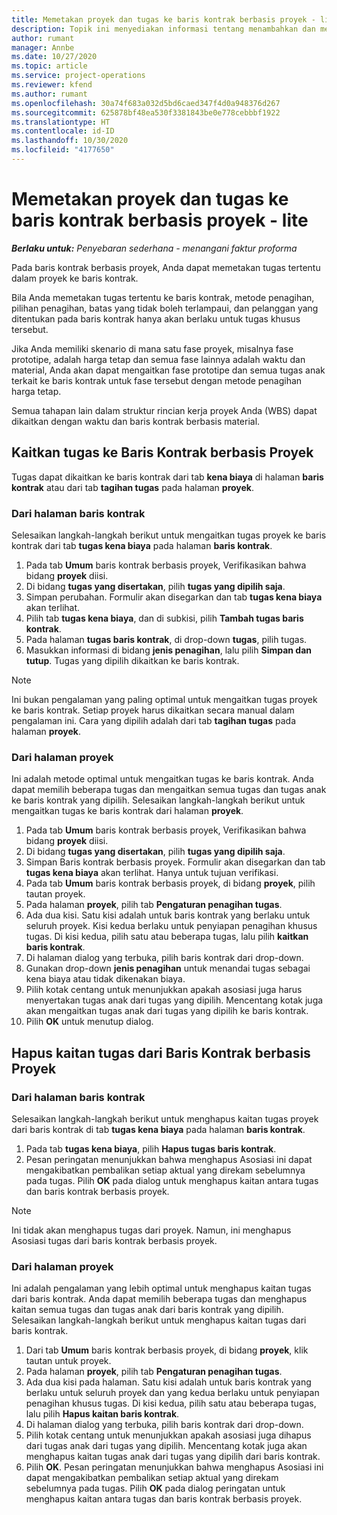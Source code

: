 ```yaml
---
title: Memetakan proyek dan tugas ke baris kontrak berbasis proyek - lite
description: Topik ini menyediakan informasi tentang menambahkan dan menghapus proyek dan tugas ke baris kontrak.
author: rumant
manager: Annbe
ms.date: 10/27/2020
ms.topic: article
ms.service: project-operations
ms.reviewer: kfend
ms.author: rumant
ms.openlocfilehash: 30a74f683a032d5bd6caed347f4d0a948376d267
ms.sourcegitcommit: 625878bf48ea530f3381843be0e778cebbbf1922
ms.translationtype: HT
ms.contentlocale: id-ID
ms.lasthandoff: 10/30/2020
ms.locfileid: "4177650"
---
```

# <a name="map-projects-and-tasks-to-a-project-based-contract-line---lite"></a>Memetakan proyek dan tugas ke baris kontrak berbasis proyek - lite

_**Berlaku untuk:** Penyebaran sederhana - menangani faktur proforma_

Pada baris kontrak berbasis proyek, Anda dapat memetakan tugas tertentu dalam proyek ke baris kontrak.

Bila Anda memetakan tugas tertentu ke baris kontrak, metode penagihan, pilihan penagihan, batas yang tidak boleh terlampaui, dan pelanggan yang ditentukan pada baris kontrak hanya akan berlaku untuk tugas khusus tersebut.

Jika Anda memiliki skenario di mana satu fase proyek, misalnya fase prototipe, adalah harga tetap dan semua fase lainnya adalah waktu dan material, Anda akan dapat mengaitkan fase prototipe dan semua tugas anak terkait ke baris kontrak untuk fase tersebut dengan metode penagihan harga tetap.

Semua tahapan lain dalam struktur rincian kerja proyek Anda (WBS) dapat dikaitkan dengan waktu dan baris kontrak berbasis material.

## <a name="associate-tasks-to-project-based-contract-lines"></a>Kaitkan tugas ke Baris Kontrak berbasis Proyek

Tugas dapat dikaitkan ke baris kontrak dari tab **kena biaya** di halaman **baris kontrak** atau dari tab **tagihan tugas** pada halaman **proyek**.

### <a name="from-the-contract-line-page"></a>Dari halaman baris kontrak

Selesaikan langkah-langkah berikut untuk mengaitkan tugas proyek ke baris kontrak dari tab **tugas kena biaya** pada halaman **baris kontrak**.

1. Pada tab **Umum** baris kontrak berbasis proyek, Verifikasikan bahwa bidang **proyek** diisi.
2. Di bidang **tugas yang disertakan**, pilih **tugas yang dipilih saja**.
3. Simpan perubahan. Formulir akan disegarkan dan tab **tugas kena biaya** akan terlihat.
4. Pilih tab **tugas kena biaya**, dan di subkisi, pilih **Tambah tugas baris kontrak**.
5. Pada halaman **tugas baris kontrak**, di drop-down **tugas**, pilih tugas. 
6. Masukkan informasi di bidang **jenis penagihan**, lalu pilih **Simpan dan tutup**. Tugas yang dipilih dikaitkan ke baris kontrak.

> [!NOTE]
> Ini bukan pengalaman yang paling optimal untuk mengaitkan tugas proyek ke baris kontrak. Setiap proyek harus dikaitkan secara manual dalam pengalaman ini. Cara yang dipilih adalah dari tab **tagihan tugas** pada halaman **proyek**.

### <a name="from-the-project-page"></a>Dari halaman proyek

Ini adalah metode optimal untuk mengaitkan tugas ke baris kontrak. Anda dapat memilih beberapa tugas dan mengaitkan semua tugas dan tugas anak ke baris kontrak yang dipilih. Selesaikan langkah-langkah berikut untuk mengaitkan tugas ke baris kontrak dari halaman **proyek**.

1. Pada tab **Umum** baris kontrak berbasis proyek, Verifikasikan bahwa bidang **proyek** diisi.
2. Di bidang **tugas yang disertakan**, pilih **tugas yang dipilih saja**.
3. Simpan Baris kontrak berbasis proyek. Formulir akan disegarkan dan tab **tugas kena biaya** akan terlihat. Hanya untuk tujuan verifikasi.
4. Pada tab **Umum** baris kontrak berbasis proyek, di bidang **proyek**, pilih tautan proyek.
5. Pada halaman **proyek**, pilih tab **Pengaturan penagihan tugas**.
6. Ada dua kisi. Satu kisi adalah untuk baris kontrak yang berlaku untuk seluruh proyek. Kisi kedua berlaku untuk penyiapan penagihan khusus tugas. Di kisi kedua, pilih satu atau beberapa tugas, lalu pilih **kaitkan baris kontrak**.
7. Di halaman dialog yang terbuka, pilih baris kontrak dari drop-down.
8. Gunakan drop-down **jenis penagihan** untuk menandai tugas sebagai kena biaya atau tidak dikenakan biaya.
9. Pilih kotak centang untuk menunjukkan apakah asosiasi juga harus menyertakan tugas anak dari tugas yang dipilih. Mencentang kotak juga akan mengaitkan tugas anak dari tugas yang dipilih ke baris kontrak.
10. Pilih **OK** untuk menutup dialog.

## <a name="unassociate-tasks-from-project-based-contract-lines"></a>Hapus kaitan tugas dari Baris Kontrak berbasis Proyek

### <a name="from-the-contract-line-page"></a>Dari halaman baris kontrak

Selesaikan langkah-langkah berikut untuk menghapus kaitan tugas proyek dari baris kontrak di tab **tugas kena biaya** pada halaman **baris kontrak**.

1. Pada tab **tugas kena biaya**, pilih **Hapus tugas baris kontrak**.
2. Pesan peringatan menunjukkan bahwa menghapus Asosiasi ini dapat mengakibatkan pembalikan setiap aktual yang direkam sebelumnya pada tugas. Pilih **OK** pada dialog untuk menghapus kaitan antara tugas dan baris kontrak berbasis proyek. 

> [!NOTE]
> Ini tidak akan menghapus tugas dari proyek. Namun, ini menghapus Asosiasi tugas dari baris kontrak berbasis proyek.

### <a name="from-the-project-page"></a>Dari halaman proyek

Ini adalah pengalaman yang lebih optimal untuk menghapus kaitan tugas dari baris kontrak. Anda dapat memilih beberapa tugas dan menghapus kaitan semua tugas dan tugas anak dari baris kontrak yang dipilih. Selesaikan langkah-langkah berikut untuk menghapus kaitan tugas dari baris kontrak.

1. Dari tab **Umum** baris kontrak berbasis proyek, di bidang **proyek**, klik tautan untuk proyek.
2. Pada halaman **proyek**, pilih tab **Pengaturan penagihan tugas**.
3. Ada dua kisi pada halaman. Satu kisi adalah untuk baris kontrak yang berlaku untuk seluruh proyek dan yang kedua berlaku untuk penyiapan penagihan khusus tugas. Di kisi kedua, pilih satu atau beberapa tugas, lalu pilih **Hapus kaitan baris kontrak**.
4. Di halaman dialog yang terbuka, pilih baris kontrak dari drop-down.
5. Pilih kotak centang untuk menunjukkan apakah asosiasi juga dihapus dari tugas anak dari tugas yang dipilih. Mencentang kotak juga akan menghapus kaitan tugas anak dari tugas yang dipilih dari baris kontrak.
6. Pilih **OK**. Pesan peringatan menunjukkan bahwa menghapus Asosiasi ini dapat mengakibatkan pembalikan setiap aktual yang direkam sebelumnya pada tugas. Pilih **OK** pada dialog peringatan untuk menghapus kaitan antara tugas dan baris kontrak berbasis proyek.
